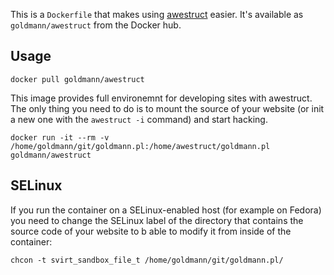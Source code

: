 This is a `Dockerfile` that makes using [awestruct](http://awestruct.org/)
easier. It's available as `goldmann/awestruct` from the Docker hub.

## Usage

    docker pull goldmann/awestruct

This image provides full environemnt for developing sites with awestruct. The
only thing you need to do is to mount the source of your website (or init a new
one with the `awestruct -i` command) and start hacking.

    docker run -it --rm -v /home/goldmann/git/goldmann.pl:/home/awestruct/goldmann.pl goldmann/awestruct

## SELinux

If you run the container on a SELinux-enabled host (for example on Fedora) you
need to change the SELinux label of the directory that contains the source code
of your website to b able to modify it from inside of the container:

    chcon -t svirt_sandbox_file_t /home/goldmann/git/goldmann.pl/
